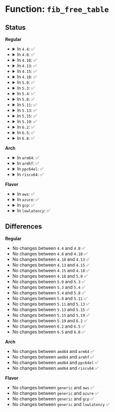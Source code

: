 # Function: <code>fib_free_table</code>

## Status
<b>Regular</b>
<ul>
<li>
<details>
<summary>In <code>4.4</code>: ✅</summary>

```c
void fib_free_table(struct fib_table *tb);
```

**Collision:** Unique Global

**Inline:** No

**Transformation:** False

**Instances:**

```
In net/ipv4/fib_trie.c (ffffffff817a10f0)
Location: net/ipv4/fib_trie.c:1892
Inline: False
Direct callers:
  - net/ipv4/fib_frontend.c:ip_fib_net_exit
  - net/ipv4/fib_frontend.c:ip_fib_net_exit
  - net/ipv4/fib_frontend.c:fib_unmerge
```
**Symbols:**

```
ffffffff817a10f0-ffffffff817a110b: fib_free_table (STB_GLOBAL)
```
</details>
</li>
<li>
<details>
<summary>In <code>4.8</code>: ✅</summary>

```c
void fib_free_table(struct fib_table *tb);
```

**Collision:** Unique Global

**Inline:** No

**Transformation:** False

**Instances:**

```
In net/ipv4/fib_trie.c (ffffffff8180eda0)
Location: net/ipv4/fib_trie.c:1891
Inline: False
Direct callers:
  - net/ipv4/fib_frontend.c:ip_fib_net_exit
  - net/ipv4/fib_frontend.c:ip_fib_net_exit
  - net/ipv4/fib_frontend.c:ip_fib_net_exit
  - net/ipv4/fib_frontend.c:fib_unmerge
```
**Symbols:**

```
ffffffff8180eda0-ffffffff8180edbb: fib_free_table (STB_GLOBAL)
```
</details>
</li>
<li>
<details>
<summary>In <code>4.10</code>: ✅</summary>

```c
void fib_free_table(struct fib_table *tb);
```

**Collision:** Unique Global

**Inline:** No

**Transformation:** False

**Instances:**

```
In net/ipv4/fib_trie.c (ffffffff818402d0)
Location: net/ipv4/fib_trie.c:2063
Inline: False
Direct callers:
  - net/ipv4/fib_frontend.c:ip_fib_net_exit
  - net/ipv4/fib_frontend.c:ip_fib_net_exit
  - net/ipv4/fib_frontend.c:ip_fib_net_exit
  - net/ipv4/fib_frontend.c:fib_unmerge
```
**Symbols:**

```
ffffffff818402d0-ffffffff818402eb: fib_free_table (STB_GLOBAL)
```
</details>
</li>
<li>
<details>
<summary>In <code>4.13</code>: ✅</summary>

```c
void fib_free_table(struct fib_table *tb);
```

**Collision:** Unique Global

**Inline:** No

**Transformation:** False

**Instances:**

```
In net/ipv4/fib_trie.c (ffffffff81861a30)
Location: net/ipv4/fib_trie.c:1980
Inline: False
Direct callers:
  - net/ipv4/fib_frontend.c:ip_fib_net_exit
  - net/ipv4/fib_frontend.c:ip_fib_net_exit
  - net/ipv4/fib_frontend.c:ip_fib_net_exit
  - net/ipv4/fib_frontend.c:fib_unmerge
```
**Symbols:**

```
ffffffff81861a30-ffffffff81861a4b: fib_free_table (STB_GLOBAL)
```
</details>
</li>
<li>
<details>
<summary>In <code>4.15</code>: ✅</summary>

```c
void fib_free_table(struct fib_table *tb);
```

**Collision:** Unique Global

**Inline:** No

**Transformation:** False

**Instances:**

```
In net/ipv4/fib_trie.c (ffffffff818e1b40)
Location: net/ipv4/fib_trie.c:1976
Inline: False
Direct callers:
  - net/ipv4/fib_frontend.c:ip_fib_net_exit
  - net/ipv4/fib_frontend.c:ip_fib_net_exit
  - net/ipv4/fib_frontend.c:ip_fib_net_exit
  - net/ipv4/fib_frontend.c:fib_unmerge
```
**Symbols:**

```
ffffffff818e1b40-ffffffff818e1b5b: fib_free_table (STB_GLOBAL)
```
</details>
</li>
<li>
<details>
<summary>In <code>4.18</code>: ✅</summary>

```c
void fib_free_table(struct fib_table *tb);
```

**Collision:** Unique Global

**Inline:** No

**Transformation:** False

**Instances:**

```
In net/ipv4/fib_trie.c (ffffffff81938640)
Location: net/ipv4/fib_trie.c:2000
Inline: False
Direct callers:
  - net/ipv4/fib_frontend.c:ip_fib_net_exit
  - net/ipv4/fib_frontend.c:ip_fib_net_exit
  - net/ipv4/fib_frontend.c:ip_fib_net_exit
  - net/ipv4/fib_frontend.c:fib_unmerge
```
**Symbols:**

```
ffffffff81938640-ffffffff8193865b: fib_free_table (STB_GLOBAL)
```
</details>
</li>
<li>
<details>
<summary>In <code>5.0</code>: ✅</summary>

```c
void fib_free_table(struct fib_table *tb);
```

**Collision:** Unique Global

**Inline:** No

**Transformation:** False

**Instances:**

```
In net/ipv4/fib_trie.c (ffffffff81968030)
Location: net/ipv4/fib_trie.c:2009
Inline: False
Direct callers:
  - net/ipv4/fib_frontend.c:ip_fib_net_exit
  - net/ipv4/fib_frontend.c:ip_fib_net_exit
  - net/ipv4/fib_frontend.c:ip_fib_net_exit
  - net/ipv4/fib_frontend.c:fib_unmerge
```
**Symbols:**

```
ffffffff81968030-ffffffff8196804b: fib_free_table (STB_GLOBAL)
```
</details>
</li>
<li>
<details>
<summary>In <code>5.3</code>: ✅</summary>

```c
void fib_free_table(struct fib_table *tb);
```

**Collision:** Unique Global

**Inline:** No

**Transformation:** False

**Instances:**

```
In net/ipv4/fib_trie.c (ffffffff819ce3a0)
Location: net/ipv4/fib_trie.c:2082
Inline: False
Direct callers:
  - net/ipv4/fib_frontend.c:ip_fib_net_exit
  - net/ipv4/fib_frontend.c:ip_fib_net_exit
  - net/ipv4/fib_frontend.c:fib_unmerge
```
**Symbols:**

```
ffffffff819ce3a0-ffffffff819ce3bb: fib_free_table (STB_GLOBAL)
```
</details>
</li>
<li>
<details>
<summary>In <code>5.4</code>: ✅</summary>

```c
void fib_free_table(struct fib_table *tb);
```

**Collision:** Unique Global

**Inline:** No

**Transformation:** False

**Instances:**

```
In net/ipv4/fib_trie.c (ffffffff81a04f00)
Location: net/ipv4/fib_trie.c:2082
Inline: False
Direct callers:
  - net/ipv4/fib_frontend.c:ip_fib_net_exit
  - net/ipv4/fib_frontend.c:ip_fib_net_exit
  - net/ipv4/fib_frontend.c:fib_unmerge
```
**Symbols:**

```
ffffffff81a04f00-ffffffff81a04f1b: fib_free_table (STB_GLOBAL)
```
</details>
</li>
<li>
<details>
<summary>In <code>5.8</code>: ✅</summary>

```c
void fib_free_table(struct fib_table *tb);
```

**Collision:** Unique Global

**Inline:** No

**Transformation:** False

**Instances:**

```
In net/ipv4/fib_trie.c (ffffffff81af4820)
Location: net/ipv4/fib_trie.c:2215
Inline: False
Direct callers:
  - net/ipv4/fib_frontend.c:ip_fib_net_exit
  - net/ipv4/fib_frontend.c:ip_fib_net_exit
  - net/ipv4/fib_frontend.c:fib_unmerge
```
**Symbols:**

```
ffffffff81af4820-ffffffff81af483b: fib_free_table (STB_GLOBAL)
```
</details>
</li>
<li>
<details>
<summary>In <code>5.11</code>: ✅</summary>

```c
void fib_free_table(struct fib_table *tb);
```

**Collision:** Unique Global

**Inline:** No

**Transformation:** False

**Instances:**

```
In net/ipv4/fib_trie.c (ffffffff81b01620)
Location: net/ipv4/fib_trie.c:2206
Inline: False
Direct callers:
  - net/ipv4/fib_frontend.c:ip_fib_net_exit
  - net/ipv4/fib_frontend.c:ip_fib_net_exit
  - net/ipv4/fib_frontend.c:fib_unmerge
```
**Symbols:**

```
ffffffff81b01620-ffffffff81b0163b: fib_free_table (STB_GLOBAL)
```
</details>
</li>
<li>
<details>
<summary>In <code>5.13</code>: ✅</summary>

```c
void fib_free_table(struct fib_table *tb);
```

**Collision:** Unique Global

**Inline:** No

**Transformation:** False

**Instances:**

```
In net/ipv4/fib_trie.c (ffffffff81aecdd0)
Location: net/ipv4/fib_trie.c:2243
Inline: False
Direct callers:
  - net/ipv4/fib_frontend.c:ip_fib_net_exit
  - net/ipv4/fib_frontend.c:ip_fib_net_exit
  - net/ipv4/fib_frontend.c:fib_unmerge
```
**Symbols:**

```
ffffffff81aecdd0-ffffffff81aecdeb: fib_free_table (STB_GLOBAL)
```
</details>
</li>
<li>
<details>
<summary>In <code>5.15</code>: ✅</summary>

```c
void fib_free_table(struct fib_table *tb);
```

**Collision:** Unique Global

**Inline:** No

**Transformation:** False

**Instances:**

```
In net/ipv4/fib_trie.c (ffffffff81bad1b0)
Location: net/ipv4/fib_trie.c:2247
Inline: False
Direct callers:
  - net/ipv4/fib_frontend.c:ip_fib_net_exit
  - net/ipv4/fib_frontend.c:ip_fib_net_exit
  - net/ipv4/fib_frontend.c:fib_unmerge
```
**Symbols:**

```
ffffffff81bad1b0-ffffffff81bad1cb: fib_free_table (STB_GLOBAL)
```
</details>
</li>
<li>
<details>
<summary>In <code>5.19</code>: ✅</summary>

```c
void fib_free_table(struct fib_table *tb);
```

**Collision:** Unique Global

**Inline:** No

**Transformation:** False

**Instances:**

```
In net/ipv4/fib_trie.c (ffffffff81d40150)
Location: net/ipv4/fib_trie.c:2256
Inline: False
Direct callers:
  - net/ipv4/fib_frontend.c:ip_fib_net_exit
  - net/ipv4/fib_frontend.c:ip_fib_net_exit
  - net/ipv4/fib_frontend.c:fib_unmerge
```
**Symbols:**

```
ffffffff81d40150-ffffffff81d40173: fib_free_table (STB_GLOBAL)
```
</details>
</li>
<li>
<details>
<summary>In <code>6.2</code>: ✅</summary>

```c
void fib_free_table(struct fib_table *tb);
```

**Collision:** Unique Global

**Inline:** No

**Transformation:** False

**Instances:**

```
In net/ipv4/fib_trie.c (ffffffff81f08db0)
Location: net/ipv4/fib_trie.c:2258
Inline: False
Direct callers:
  - net/ipv4/fib_frontend.c:ip_fib_net_exit
  - net/ipv4/fib_frontend.c:ip_fib_net_exit
  - net/ipv4/fib_frontend.c:fib_unmerge
```
**Symbols:**

```
ffffffff81f08db0-ffffffff81f08dd3: fib_free_table (STB_GLOBAL)
```
</details>
</li>
<li>
<details>
<summary>In <code>6.5</code>: ✅</summary>

```c
void fib_free_table(struct fib_table *tb);
```

**Collision:** Unique Global

**Inline:** No

**Transformation:** False

**Instances:**

```
In net/ipv4/fib_trie.c (ffffffff81f688c0)
Location: net/ipv4/fib_trie.c:2258
Inline: False
Direct callers:
  - net/ipv4/fib_frontend.c:ip_fib_net_exit
  - net/ipv4/fib_frontend.c:ip_fib_net_exit
  - net/ipv4/fib_frontend.c:fib_unmerge
```
**Symbols:**

```
ffffffff81f688c0-ffffffff81f688e3: fib_free_table (STB_GLOBAL)
```
</details>
</li>
<li>
<details>
<summary>In <code>6.8</code>: ✅</summary>

```c
void fib_free_table(struct fib_table *tb);
```

**Collision:** Unique Global

**Inline:** No

**Transformation:** False

**Instances:**

```
In net/ipv4/fib_trie.c (ffffffff8202ef40)
Location: net/ipv4/fib_trie.c:2264
Inline: False
Direct callers:
  - net/ipv4/fib_frontend.c:ip_fib_net_exit
  - net/ipv4/fib_frontend.c:ip_fib_net_exit
  - net/ipv4/fib_frontend.c:fib_unmerge
```
**Symbols:**

```
ffffffff8202ef40-ffffffff8202ef63: fib_free_table (STB_GLOBAL)
```
</details>
</li>
</ul>
<b>Arch</b>
<ul>
<li>
<details>
<summary>In <code>arm64</code>: ✅</summary>

```c
void fib_free_table(struct fib_table *tb);
```

**Collision:** Unique Global

**Inline:** No

**Transformation:** False

**Instances:**

```
In net/ipv4/fib_trie.c (ffff800010cbdac8)
Location: net/ipv4/fib_trie.c:2082
Inline: False
Direct callers:
  - net/ipv4/fib_frontend.c:ip_fib_net_exit
  - net/ipv4/fib_frontend.c:ip_fib_net_exit
  - net/ipv4/fib_frontend.c:fib_unmerge
```
**Symbols:**

```
ffff800010cbdac8-ffff800010cbdafc: fib_free_table (STB_GLOBAL)
```
</details>
</li>
<li>
<details>
<summary>In <code>armhf</code>: ✅</summary>

```c
void fib_free_table(struct fib_table *tb);
```

**Collision:** Unique Global

**Inline:** No

**Transformation:** False

**Instances:**

```
In net/ipv4/fib_trie.c (c0dc9478)
Location: net/ipv4/fib_trie.c:2082
Inline: False
Direct callers:
  - net/ipv4/fib_frontend.c:ip_fib_net_exit
  - net/ipv4/fib_frontend.c:ip_fib_net_exit
  - net/ipv4/fib_frontend.c:fib_unmerge
```
**Symbols:**

```
c0dc9478-c0dc94a0: fib_free_table (STB_GLOBAL)
```
</details>
</li>
<li>
<details>
<summary>In <code>ppc64el</code>: ✅</summary>

```c
void fib_free_table(struct fib_table *tb);
```

**Collision:** Unique Global

**Inline:** No

**Transformation:** False

**Instances:**

```
In net/ipv4/fib_trie.c (c000000000dd7df0)
Location: net/ipv4/fib_trie.c:2082
Inline: False
Direct callers:
  - net/ipv4/fib_frontend.c:ip_fib_net_exit
  - net/ipv4/fib_frontend.c:ip_fib_net_exit
  - net/ipv4/fib_frontend.c:fib_unmerge
```
**Symbols:**

```
c000000000dd7df0-c000000000dd7e30: fib_free_table (STB_GLOBAL)
```
</details>
</li>
<li>
<details>
<summary>In <code>riscv64</code>: ✅</summary>

```c
void fib_free_table(struct fib_table *tb);
```

**Collision:** Unique Global

**Inline:** No

**Transformation:** False

**Instances:**

```
In net/ipv4/fib_trie.c (ffffffe000813d32)
Location: net/ipv4/fib_trie.c:2082
Inline: False
Direct callers:
  - net/ipv4/fib_frontend.c:ip_fib_net_exit
  - net/ipv4/fib_frontend.c:ip_fib_net_exit
  - net/ipv4/fib_frontend.c:fib_unmerge
```
**Symbols:**

```
ffffffe000813d32-ffffffe000813d66: fib_free_table (STB_GLOBAL)
```
</details>
</li>
</ul>
<b>Flavor</b>
<ul>
<li>
<details>
<summary>In <code>aws</code>: ✅</summary>

```c
void fib_free_table(struct fib_table *tb);
```

**Collision:** Unique Global

**Inline:** No

**Transformation:** False

**Instances:**

```
In net/ipv4/fib_trie.c (ffffffff819a4ca0)
Location: net/ipv4/fib_trie.c:2082
Inline: False
Direct callers:
  - net/ipv4/fib_frontend.c:ip_fib_net_exit
  - net/ipv4/fib_frontend.c:ip_fib_net_exit
  - net/ipv4/fib_frontend.c:fib_unmerge
```
**Symbols:**

```
ffffffff819a4ca0-ffffffff819a4cbb: fib_free_table (STB_GLOBAL)
```
</details>
</li>
<li>
<details>
<summary>In <code>azure</code>: ✅</summary>

```c
void fib_free_table(struct fib_table *tb);
```

**Collision:** Unique Global

**Inline:** No

**Transformation:** False

**Instances:**

```
In net/ipv4/fib_trie.c (ffffffff8195e760)
Location: net/ipv4/fib_trie.c:2082
Inline: False
Direct callers:
  - net/ipv4/fib_frontend.c:ip_fib_net_exit
  - net/ipv4/fib_frontend.c:ip_fib_net_exit
  - net/ipv4/fib_frontend.c:fib_unmerge
```
**Symbols:**

```
ffffffff8195e760-ffffffff8195e77b: fib_free_table (STB_GLOBAL)
```
</details>
</li>
<li>
<details>
<summary>In <code>gcp</code>: ✅</summary>

```c
void fib_free_table(struct fib_table *tb);
```

**Collision:** Unique Global

**Inline:** No

**Transformation:** False

**Instances:**

```
In net/ipv4/fib_trie.c (ffffffff81a0f540)
Location: net/ipv4/fib_trie.c:2082
Inline: False
Direct callers:
  - net/ipv4/fib_frontend.c:ip_fib_net_exit
  - net/ipv4/fib_frontend.c:ip_fib_net_exit
  - net/ipv4/fib_frontend.c:fib_unmerge
```
**Symbols:**

```
ffffffff81a0f540-ffffffff81a0f55b: fib_free_table (STB_GLOBAL)
```
</details>
</li>
<li>
<details>
<summary>In <code>lowlatency</code>: ✅</summary>

```c
void fib_free_table(struct fib_table *tb);
```

**Collision:** Unique Global

**Inline:** No

**Transformation:** False

**Instances:**

```
In net/ipv4/fib_trie.c (ffffffff81a19d90)
Location: net/ipv4/fib_trie.c:2082
Inline: False
Direct callers:
  - net/ipv4/fib_frontend.c:ip_fib_net_exit
  - net/ipv4/fib_frontend.c:ip_fib_net_exit
  - net/ipv4/fib_frontend.c:fib_unmerge
```
**Symbols:**

```
ffffffff81a19d90-ffffffff81a19dab: fib_free_table (STB_GLOBAL)
```
</details>
</li>
</ul>

## Differences
<b>Regular</b>
<ul>
<li>
No changes between <code>4.4</code> and <code>4.8</code> ✅
</li>
<li>
No changes between <code>4.8</code> and <code>4.10</code> ✅
</li>
<li>
No changes between <code>4.10</code> and <code>4.13</code> ✅
</li>
<li>
No changes between <code>4.13</code> and <code>4.15</code> ✅
</li>
<li>
No changes between <code>4.15</code> and <code>4.18</code> ✅
</li>
<li>
No changes between <code>4.18</code> and <code>5.0</code> ✅
</li>
<li>
No changes between <code>5.0</code> and <code>5.3</code> ✅
</li>
<li>
No changes between <code>5.3</code> and <code>5.4</code> ✅
</li>
<li>
No changes between <code>5.4</code> and <code>5.8</code> ✅
</li>
<li>
No changes between <code>5.8</code> and <code>5.11</code> ✅
</li>
<li>
No changes between <code>5.11</code> and <code>5.13</code> ✅
</li>
<li>
No changes between <code>5.13</code> and <code>5.15</code> ✅
</li>
<li>
No changes between <code>5.15</code> and <code>5.19</code> ✅
</li>
<li>
No changes between <code>5.19</code> and <code>6.2</code> ✅
</li>
<li>
No changes between <code>6.2</code> and <code>6.5</code> ✅
</li>
<li>
No changes between <code>6.5</code> and <code>6.8</code> ✅
</li>
</ul>
<b>Arch</b>
<ul>
<li>
No changes between <code>amd64</code> and <code>arm64</code> ✅
</li>
<li>
No changes between <code>amd64</code> and <code>armhf</code> ✅
</li>
<li>
No changes between <code>amd64</code> and <code>ppc64el</code> ✅
</li>
<li>
No changes between <code>amd64</code> and <code>riscv64</code> ✅
</li>
</ul>
<b>Flavor</b>
<ul>
<li>
No changes between <code>generic</code> and <code>aws</code> ✅
</li>
<li>
No changes between <code>generic</code> and <code>azure</code> ✅
</li>
<li>
No changes between <code>generic</code> and <code>gcp</code> ✅
</li>
<li>
No changes between <code>generic</code> and <code>lowlatency</code> ✅
</li>
</ul>
